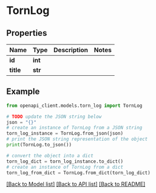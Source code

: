 # TornLog


## Properties

Name | Type | Description | Notes
------------ | ------------- | ------------- | -------------
**id** | **int** |  | 
**title** | **str** |  | 

## Example

```python
from openapi_client.models.torn_log import TornLog

# TODO update the JSON string below
json = "{}"
# create an instance of TornLog from a JSON string
torn_log_instance = TornLog.from_json(json)
# print the JSON string representation of the object
print(TornLog.to_json())

# convert the object into a dict
torn_log_dict = torn_log_instance.to_dict()
# create an instance of TornLog from a dict
torn_log_from_dict = TornLog.from_dict(torn_log_dict)
```
[[Back to Model list]](../README.md#documentation-for-models) [[Back to API list]](../README.md#documentation-for-api-endpoints) [[Back to README]](../README.md)


